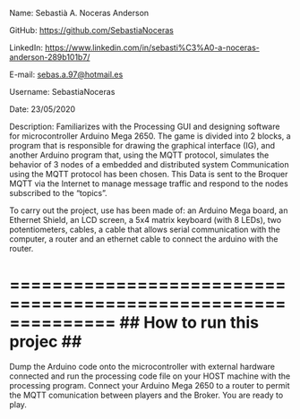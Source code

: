 Name: Sebastià A. Noceras Anderson

GitHub: https://github.com/SebastiaNoceras

LinkedIn: https://www.linkedin.com/in/sebasti%C3%A0-a-noceras-anderson-289b101b7/

E-mail: sebas.a.97@hotmail.es

Username: SebastiaNoceras

Date: 23/05/2020

Description: Familiarizes with the Processing GUI and designing software for microcontroller Arduino Mega 2650.
The game is divided into 2 blocks, a program that is responsible for drawing the graphical interface (IG), and another
Arduino program that, using the MQTT protocol, simulates the behavior of 3 nodes of a embedded and distributed system
Communication using the MQTT protocol has been chosen. This Data is sent to the Broquer MQTT via the Internet to manage 
message traffic and respond to the nodes subscribed to the “topics”.

To carry out the project, use has been made of: an Arduino Mega board, an Ethernet Shield,
an LCD screen, a 5x4 matrix keyboard (with 8 LEDs), two potentiometers, cables, a cable that
allows serial communication with the computer, a router and an ethernet cable to connect the
arduino with the router.


==============================================================
              ## How to run this projec  ##
==============================================================
Dump the Arduino code onto the microcontroller with external hardware connected and run the processing code file on your HOST machine with the processing program. Connect your Arduino Mega 2650 to a router to permit the MQTT comunication between players and the Broker. You are ready to play.

